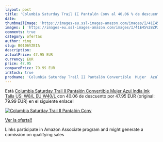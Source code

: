 ```yaml
---
layout: post
title: 'Columbia Saturday Trail II Pantalón Conv al 40.06 % de descuento'
date: 
thumbnailImage: 'https://images-eu.ssl-images-amazon.com/images/I/41E45%2BZPzwL._SL200_.jpg'
images: [ 'https://images-eu.ssl-images-amazon.com/images/I/41E45%2BZPzwL._SL200_.jpg' ]
comments: true
category: ofertas
author: ring
slug: B0106VZEIA
description:
actualPrice: 47.95 EUR
currency: EUR
price: 47.95
comparePrice: 79.99 EUR
inStock: true
prodname: 'Columbia Saturday Trail II Pantalón Convertible  Mujer  Azul  India Ink   Talla US: W8/L  EU W40/L '
---
```


Está [Columbia Saturday Trail II Pantalón Convertible  Mujer  Azul  India Ink   Talla US: W8/L  EU W40/L ](https://www.amazon.es/dp/B0106VZEIA/?tag=tolees-21) con 40.06 de descuento por 47.95 EUR (original: 79.99 EUR) en el siguiente enlace!

[![Columbia Saturday Trail II Pantalón Conv](https://images-eu.ssl-images-amazon.com/images/I/41E45%2BZPzwL._SL200_.jpg)](https://www.amazon.es/dp/B0106VZEIA/?tag=tolees-21)

[Ver la oferta!!](https://www.amazon.es/dp/B0106VZEIA/?tag=tolees-21)

Links participate in Amazon Associate program and might generate a comission on qualifying sales


